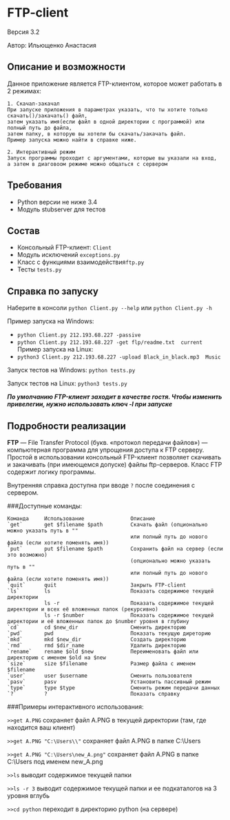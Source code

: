 # FTP-client
Версия 3.2

Автор: Ильющенко Анастасия


## Описание и возможности
Данное приложение является FTP-клиентом, которое может работать в 2 режимах:
    
    1. Скачал-закачал
    При запуске приложения в параметрах указать, что ты хотите только скачать()/закачать() файл,
    затем указать имя(если файл в одной директории с программой) или полный путь до файла,
    затем папку, в которую вы хотели бы скачать/закачать файл.
    Пример запуска можно найти в справке ниже.

    2. Интерактивный режим
    Запуск программы проходит с аргументами, которые вы указали на вход,
    а затем в диаговоом режиме можно общаться с сервером



## Требования
* Python версии не ниже 3.4
* Модуль stubserver для тестов


## Состав
* Консольный FTP-клиент: `Client`
* Модуль исключений `exceptions.py`
* Класс с функциями взаимодействия`ftp.py`
* Тесты `tests.py`


## Справка по запуску
Наберите в консоли `python Client.py --help` или `python Client.py -h`

Пример запуска на Windows: 
* `python Client.py 212.193.68.227 -passive`
* `python Client.py 212.193.68.227 -get flp/readme.txt  current`
Пример запуска на Linux:   
* `python3 Client.py 212.193.68.227 -upload Black_in_black.mp3  Music`

Запуск тестов на Windows: `python tests.py`

Запуск тестов на Linux: `python3 tests.py`

***По умолчанию FTP-клиент заходит в качестве гостя. Чтобы изменить привелегии, нужно использовать ключ -l при запуске***


## Подробности реализации
**FTP** — File Transfer Protocol (букв. «протокол передачи файлов») —
компьютерная программа для упрощения доступа к FTP серверу.
Простой в использовании консольный FTP-клиент позволяет скачивать и закачивать
(при имеющемся допуске) файлы ftp-серверов. Класс FTP содержит логику программы.

Внутренняя справка доступна при вводе `?` после соединения с сервером.

###Доступные команды:

    Команда 	Использование     			Описание
    `get`   	get $filename $path    		Скачать файл (опционально можно указать путь в ""
    										или полный путь до нового файла (если хотите поменять имя))
    `put`   	put $filename $path    		Сохранить файл на сервер (если это возможно) 
    										(опционально можно указать путь в ""
    										или полный путь до нового файла (если хотите поменять имя))
    `quit`  	quit              			Закрыть FTP-client
    `ls`    	ls                			Показать содержимое текущей директории
            	ls -r             			Показать содержимое текущей директории и всех её вложенных папок (рекурсивно)
            	ls -r $number     			Показать содержимое текущей директории и её вложенных папок до $number уровня в глубину
    `cd`      	cd $new_dir      			Сменить директорию
    `pwd`     	pwd               			Показать текущую диреторию
    `mkd`     	mkd $new_dir      			Создать директорию
    `rmd`     	rmd $dir_name     			Удалить директорию
    `rename`  	rename $old $new  			Переименовать файл или директорию с именем $old на $new
    `size`    	size $filename    			Размер файла с именем $filename
    `user`    	user $username    			Сменить пользователя
    `pasv`    	pasv              			Установить пассивный режим
    `type`    	type $type        			Сменить режим передачи данных
    `?`       	?                 			Показать справку

###Примеры интерактивного использования:

`>>get A.PNG` 							сохраняет файл A.PNG в текущей директории (там, где находится ваш клиент)

`>>get A.PNG "C:\Users\\"` 				сохраняет файл A.PNG в папке C:\Users

`>>get A.PNG "C:\Users\new_A.png"`  	сохраняет файл A.PNG в папке C:\Users под именем new_A.png

`>>ls`									выводит содержимое текущей папки

`>>ls -r 3`								выводит содержимое текущей папки и ее подкаталогов на 3 уровня вглубь

`>>cd python` 							переходит в директорию python (на сервере)